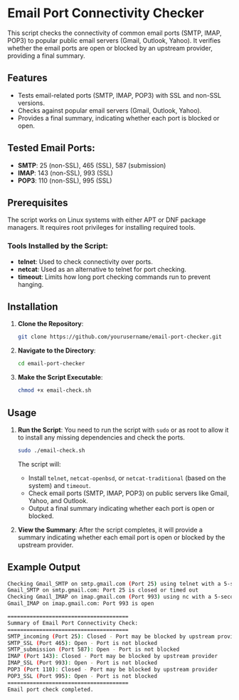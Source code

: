 # Email Port Connectivity Checker

This script checks the connectivity of common email ports (SMTP, IMAP, POP3) to popular public email servers (Gmail, Outlook, Yahoo). It verifies whether the email ports are open or blocked by an upstream provider, providing a final summary.

## Features
- Tests email-related ports (SMTP, IMAP, POP3) with SSL and non-SSL versions.
- Checks against popular email servers (Gmail, Outlook, Yahoo).
- Provides a final summary, indicating whether each port is blocked or open.

## Tested Email Ports:
- **SMTP**: 25 (non-SSL), 465 (SSL), 587 (submission)
- **IMAP**: 143 (non-SSL), 993 (SSL)
- **POP3**: 110 (non-SSL), 995 (SSL)

## Prerequisites
The script works on Linux systems with either APT or DNF package managers. It requires root privileges for installing required tools.

### Tools Installed by the Script:
- **telnet**: Used to check connectivity over ports.
- **netcat**: Used as an alternative to telnet for port checking.
- **timeout**: Limits how long port checking commands run to prevent hanging.

## Installation

1. **Clone the Repository**:
    ```bash
    git clone https://github.com/yourusername/email-port-checker.git
    ```
   
2. **Navigate to the Directory**:
    ```bash
    cd email-port-checker
    ```

3. **Make the Script Executable**:
    ```bash
    chmod +x email-check.sh
    ```

## Usage

1. **Run the Script**:
    You need to run the script with `sudo` or as root to allow it to install any missing dependencies and check the ports.
    ```bash
    sudo ./email-check.sh
    ```

    The script will:
    - Install `telnet`, `netcat-openbsd`, or `netcat-traditional` (based on the system) and `timeout`.
    - Check email ports (SMTP, IMAP, POP3) on public servers like Gmail, Yahoo, and Outlook.
    - Output a final summary indicating whether each port is open or blocked.

2. **View the Summary**:
    After the script completes, it will provide a summary indicating whether each email port is open or blocked by the upstream provider.

## Example Output

```bash
Checking Gmail_SMTP on smtp.gmail.com (Port 25) using telnet with a 5-second timeout...
Gmail_SMTP on smtp.gmail.com: Port 25 is closed or timed out
Checking Gmail_IMAP on imap.gmail.com (Port 993) using nc with a 5-second timeout...
Gmail_IMAP on imap.gmail.com: Port 993 is open

======================================
Summary of Email Port Connectivity Check:
======================================
SMTP_incoming (Port 25): Closed - Port may be blocked by upstream provider
SMTP_SSL (Port 465): Open - Port is not blocked
SMTP_submission (Port 587): Open - Port is not blocked
IMAP (Port 143): Closed - Port may be blocked by upstream provider
IMAP_SSL (Port 993): Open - Port is not blocked
POP3 (Port 110): Closed - Port may be blocked by upstream provider
POP3_SSL (Port 995): Open - Port is not blocked
======================================
Email port check completed.
```
